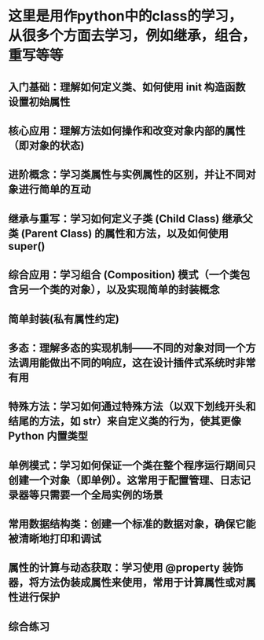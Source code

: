 # 这里是用作python中的class的学习，从很多个方面去学习，例如继承，组合，重写等等

## 入门基础：理解如何定义类、如何使用 __init__ 构造函数设置初始属性
<!-- class Student():
    def __init__(self,name,age):
        self.name = name 
        self.age = age

    def introduce(self):
        return f"名字是{self.name},年龄是{self.age}"

st = Student("张三",20)
print(st.introduce()) -->

## 核心应用：理解方法如何操作和改变对象内部的属性（即对象的状态)
<!-- class BankAccount():
    def __init__(self,account_holder,initial_balance):
        self.account_holder = account_holder
        self.initial_balance = initial_balance

    def deposit(self,amount):
        self.initial_balance += amount
        return f"存款成功，当前余额为{self.initial_balance}"
    
    def withdraw(self,amount):
        if amount > self.initial_balance:
            return f"余额不足，当前余额为{self.initial_balance}"
        else:   
            self.initial_balance -= amount
            return f"取款成功，当前余额为{self.initial_balance}"

my_account = BankAccount("张三",1000)
print(my_account.deposit(500))
print(my_account.withdraw(200))
print(my_account.withdraw(1200)) -->

## 进阶概念：学习类属性与实例属性的区别，并让不同对象进行简单的互动
<!-- class Animal():
    total_animal = 0
    def __init__(self,name):
        self.name = name
        Animal.total_animal += 1

dog = Animal("狗")
cat = Animal("猫")
print(Animal.total_animal) -->

## 继承与重写：学习如何定义子类 (Child Class) 继承父类 (Parent Class) 的属性和方法，以及如何使用 super()
<!-- class Person():
    def __init__(self,name,age):
        self.name = name
        self.age = age

    def introduce(self):
        return f"名字是{self.name},年龄是{self.age}"

class Employee(Person):
    def __init__(self,name,age,employee_id):
        super().__init__(name,age)
        self.employee_id = employee_id
    
    def get_details(self): # 重写的过程，调用了父类的introduce()方法
        lala = super().introduce()
        return f"{lala},员工编号是{self.employee_id}"

emp1 = Employee("张三",20,1001)
print(emp1.get_details()) -->

## 综合应用：学习组合 (Composition) 模式（一个类包含另一个类的对象），以及实现简单的封装概念
<!-- class CPU():
    def __init__(self,model,core_count):
        self.model = model
        self.core_count = core_count

    def display_info(self):
        return f"CPU型号是{self.model},核心数是{self.core_count}"

class Computer():
    def __init__(self,brand,CPU):
        self.brand = brand
        self.CPU = CPU
    
    def run_benchmark(self):
        return f"品牌是{self.brand},{self.CPU.display_info()}"

my_cpu = CPU("Intel i7",8)
my_computer = Computer("戴尔",my_cpu)
print(my_computer.run_benchmark()) -->

## 简单封装(私有属性约定)
<!-- class Wallet():
    def __init__(self,balance):
        self.__balance = balance # 私有属性的封装 __ 外部无法直接访问该属性 但是 _ 则不受区域保护，外部也能直接访问

    def get_balance(self):
        return self.__balance

    def set_balance(self,amount):
        self.__balance += amount
        return f"余额更新为{self.__balance}"
    
    def spend(self,amount):
        self.__balance -= amount
        return f"余额更新为{self.__balance}"

my_wallet = Wallet(100)
print(my_wallet.get_balance())
print(my_wallet.set_balance(200))
print(my_wallet.spend(50)) -->

## 多态：理解多态的实现机制——不同的对象对同一个方法调用能做出不同的响应，这在设计插件式系统时非常有用
<!-- class Vehicle():
    def move(self):
        return "交通工具正在移动"

class Car(Vehicle):
    def move(self):
        return "汽车正在移动"

class Bike(Vehicle):
    def move(self):
        return "自行车正在移动"

ls = [Car(),Bike()]
for i in ls:
    print(i.move()) -->

## 特殊方法：学习如何通过特殊方法（以双下划线开头和结尾的方法，如 __str__）来自定义类的行为，使其更像 Python 内置类型
<!-- class Book():
    def __init__(self,title,author,page_count):
        self.title = title
        self.author = author
        self.page_count = page_count

    def __lt__(self,other):
        if self.page_count < other.page_count:
            return True

    def __gt__(self,other):
        if self.page_count > other.page_count:
            return True

    def __str__(self): 
        return f"书名是{self.title},作者是{self.author}"

book1 = Book("红楼梦","曹雪芹",100)
book2 = Book("西游记","吴承恩",200)
print(book1 < book2) 
print(book1) -->
<!-- ps：会自动匹配方法
操作符 / 函数	                调用的特殊方法	                含义
print(obj) 或 str(obj)	       obj.__str__()	        转换为用户友好的字符串
obj1 < obj2	                   obj1.__lt__(obj2)	         小于比较
obj1 + obj2	                   obj1.__add__(obj2)	         加法操作
len(obj)	                   obj.__len__()	           获取对象的长度 -->

## 单例模式：学习如何保证一个类在整个程序运行期间只创建一个对象（即单例）。这常用于配置管理、日志记录器等只需要一个全局实例的场景
<!-- class Logger():
    # 类属性，用于存储唯一的实例
    _instance = None
    # 标志位，用于防止多次初始化
    _initialized = False
    def __new__(cls):
        # 如果实例不存在，则创建实例
        if cls._instance is None:
            # 调用父类的__new__方法创建实例
            cls._instance = super().__new__(cls)
        # 返回实例
        return cls._instance
    
    def __init__(self):
        # 保护机制：确保初始化代码只运行一次
        if not self._initialized:
            # 设置标志位，防止重复初始化
            self._initialized = True
            print("Logger initialized")
        else:
            print("Logger already initialized")

logger1 = Logger()
logger2 = Logger()
# 验证两个变量指向同一个对象 (内存地址相同)
print(id(logger1))
print(id(logger2))
print(logger1 is logger2) -->
            
## 常用数据结构类：创建一个标准的数据对象，确保它能被清晰地打印和调试
<!-- class Color():
    def __init__(self,red,green,blue):
        self.red = red
        self.green = green
        self.blue = blue
    
    def __str__(self): # 返回人类可读的字符串
        return f"RGB: ({self.red},{self.green},{self.blue})"

    def __repr__(self): # 返回机器可读/调试的字符串
        return f"Color(red={self.red},green={self.green},blue={self.blue})"

color = Color(255,0,0)
print(color)
print(repr(color)) -->

## 属性的计算与动态获取：学习使用 @property 装饰器，将方法伪装成属性来使用，常用于计算属性或对属性进行保护
<!-- class Rectangle():
    def __init__(self,width,height):
        self.width = width
        self.height = height
    
    @property
    def area(self):
        return self.width * self.height -->
<!-- 
    <!-- @property
    def width(self):
        return self._width # 加上 _ 是为了避免无限递归，同时实现了封装和数据验证，如果不加 _ 的话，则会导致在调用width时，会无限递归

    @width.setter # setter依赖于property对象 可以创建一个属性，并设置一个setter方法，当属性被赋值时，会调用setter方法
    def width(self,value):
        if value > 0:
            self._width = value 
        else:
            raise ValueError("宽度必须是正数")
    
r1 = Rectangle(10,20)
print(r1.area)
r1.width = 20
print(r1.area) --> 

## 综合练习
<!-- class Animal():
    def __init__(self,name,species,initial_energy):
        self._name = name # 为什么这里要加 _ 呢？如果不加，会对我的后面代码有什么影响吗？ 解答：告诉python这是私有属性，请不要直接从外部访问或修改
        self._species = species
        self._energy = initial_energy

    @property
    def name(self):
        return self._name 

    @property
    def energy(self):
        return self._energy

    def make_sound(self):
        return "发出声音"
    
    def __str__(self):
        return f"这是一只{self._species},名字是{self._name}"

class Dog(Animal):
    def __init__(self,name,breed):
        super().__init__(name,"狗",100) # 为什么这里可以直接赋值呢？ 解答：因为子类继承了父类的属性，所以可以直接赋值
        self.breed = breed # 为什么子类的属性又不加 _ 呢？ 解答：因为子类的属性是公开的，所以不需要加 _

    def make_sound(self):
        return f"{self.name}正在汪汪叫"

    @Animal.name.setter # 为什么要这样写呢？是因为要调用父类的name属性吗？ 解答：是的
    def name(self,new_name):
        if len(new_name) < 2:
            raise ValueError("狗的名字不能小于2个字符！")
        self._name = new_name # 这里为什么要加 _ 呢？ 解答：防止无限递归，因为self._name是父类的属性，如果直接赋值，会调用父类的name属性，导致无限递归

    def run(self):
        self._energy -= 10 # 这里加上 _ 是因为父类在前面加上了 _ 的原因吗? 解答：是的
        return f"{self.name}正在跑，当前能量是{self._energy}"

class Zoo:
    def __init__(self):
        self.animals:list[Animal] = [] # 为什么要这样去写？还有没有更简单的方法呢？ 解答：可以直接写成 self.animals = []

    def add_animal(self,animal:Animal): # animal:Animal 表示的是什么？ 解答：它表明 add_animal 方法期望接收一个名为 animal 的参数，并且这个参数的类型应该是 Animal 类的实例
        self.animals.append(animal)
        print(f"{animal.name}已加入动物园")

    def perform_morning_check(self):
        print("动物园早晨检查开始：")
        for animal in self.animals:
            print(f"[{animal.name}]:{animal.make_sound()}") # 为什么要加[]呢？  解答：为了视觉效果好一点

zoo_keeper = Zoo()

my_dog = Dog("旺财","拉布拉多")
zoo_keeper.add_animal(my_dog) # 为什么这样就可以把动物添加进去了呢？ 解答：因为add_animal方法期望接收一个Animal类的实例，而my_dog是Dog类的实例，Dog类是Animal类的子类，所以my_dog可以被传递给add_animal方法

my_cat = Animal("小花","猫",100)
zoo_keeper.add_animal(my_cat)

print(f"Dog的起始能量{my_dog.energy}")

try:
    my_dog.name = "A" # 为什么这里可以直接调用 Dog里面的name属性，他不是 被@Animal.name.setter 装饰了吗？ 解答：因为name属性被装饰了，所以可以直接调用
except ValueError as e:
    print(f"设置失败{e}")

my_dog.name = "大黑" # 验证通过，成功设置名字
print(f"新名字 (name property): {my_dog.name}")

zoo_keeper.perform_morning_check()
print("\n--- 验证 __str__")
print(f"print(my_dog): {my_dog}")        -->


